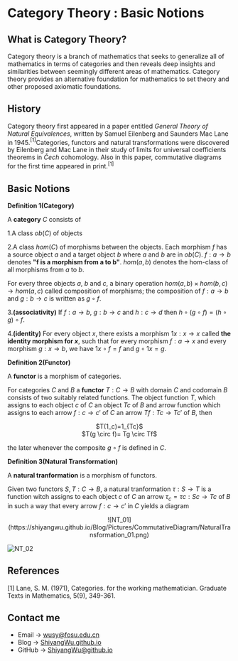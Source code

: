# Category Theory : Basic Notions

<script src="https://cdn.mathjax.org/mathjax/latest/MathJax.js?config=TeX-AMS-MML_HTMLorMML" type="text/javascript"></script> <script type="text/x-mathjax-config"> MathJax.Hub.Config({ tex2jax: { skipTags: ['script', 'noscript', 'style', 'textarea', 'pre'], inlineMath: [['$','$']] } }); </script>

## What is Category Theory?

Category theory is a branch of mathematics that seeks to generalize all of mathematics in terms of categories and then reveals deep insights and similarities between seemingly different areas of mathematics. Category theory provides an alternative foundation for mathematics to set theory and other proposed axiomatic foundations.

## History

Category theory first appeared in a paper entitled _General Theory of Natural Equivalences_, written by Samuel Eilenberg and Saunders Mac Lane in 1945.$^{[1]}$Categories, functors and natural transformations were discovered by Eilenberg and Mac Lane in their study of limits for universal coefficients theorems in $\check{C}ech$ cohomology. Also in this paper, commutative diagrams for the first time appeared in print.$^{[1]}$

## Basic Notions

**Definition 1(Category)**

A **category** $C$ consists of

1.A class $ob(C)$ of objects

2.A class $hom(C)$ of morphisms between the objects. Each morphism $f$ has a source object $a$ and a target object $b$ where $a$ and $b$ are in $ob(C)$. $f: a \rightarrow b$ denotes **"f is a morphism from a to b"**. $hom(a, b)$ denotes the hom-class of all morphisms from $a$ to $b$. 

For every three objects $a$, $b$ and $c$, a binary operation $hom(a, b) \times hom(b, c) \rightarrow hom(a, c)$ called composition of morphisms; the composition of $f : a → b$ and $g : b → c$ is written as $g ∘ f$.

3.**(associativity)** If $f : a \rightarrow b$, $g : b \rightarrow c$ and $h : c → d$ then $h ∘ (g ∘ f) = (h ∘ g) ∘ f$.

4.**(identity)** For every object $x$, there exists a morphism $1x : x → x$ called **the identity morphism for $x$**, such that for every morphism $f : a → x$ and every morphism $g : x → b$, we have $1x ∘ f = f$ and $g ∘ 1x = g$.

**Definition 2(Functor)**

A **functor** is a morphism of categories.

For categories $C$ and $B$ a **functor** $T: C \rightarrow B$ with domain $C$ and codomain $B$ consists of two suitably related functions. The object function $T$, which assigns to each object $c$ of $C$ an object $Tc$ of $B$ and arrow function which assigns to each arrow $f:c \rightarrow c'$ of $C$ an arrow $Tf: Tc \rightarrow Tc'$ of $B$, then

<center>$T(1_c)=1_{Tc}$</center>


<center>$T(g \circ f)= Tg \circ Tf$</center>

the later whenever the composite $g \circ f$ is defined in $C$.

**Definition 3(Natural Transformation)**

A **natural tranformation** is a morphism of functors.

Given two functors $S,T:C \rightarrow B$, a natural tranformation $\tau : S \rightarrow T$ is a function witch assigns to each object $c$ of $C$ an arrow $\tau_c = \tau c: Sc \rightarrow Tc$ of $B$ in such a way that every arrow $f:c \rightarrow c'$ in $C$ yields a diagram

<center> ![NT_01](https://shiyangwu.github.io/Blog/Pictures/CommutativeDiagram/NaturalTransformation_01.png) </center>

![NT_02](https://shiyangwu.github.io/Blog/Pictures/CommutativeDiagram/NaturalTransformation_02.png) 

## References

[1] Lane, S. M. (1971), Categories. for the working mathematician. Graduate Texts in Mathematics, 5(9), 349-361.

## Contact me

* Email -> <wusy@fosu.edu.cn>
* Blog -> [ShiyangWu.github.io](https://shiyangwu.github.io/)
* GitHub -> [ShiyangWu@github.io](https://github.com/ShiyangWu/ShiyangWu.github.io/blob/master/README.md)

